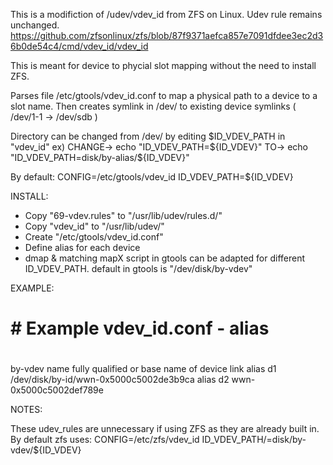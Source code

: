 This is a modifiction of /udev/vdev_id from ZFS on Linux. Udev rule remains unchanged.
https://github.com/zfsonlinux/zfs/blob/87f9371aefca857e7091dfdee3ec2d36b0de54c4/cmd/vdev_id/vdev_id

This is meant for device to phycial slot mapping without the need to install ZFS.

Parses file /etc/gtools/vdev_id.conf to map a physical path to a device to a slot name.
Then creates symlink in /dev/ to existing device symlinks ( /dev/1-1 -> /dev/sdb )  

Directory can be changed from /dev/ by editing $ID_VDEV_PATH in "vdev_id"
	ex)
	CHANGE->	echo "ID_VDEV_PATH=${ID_VDEV}" 
	TO->		echo "ID_VDEV_PATH=disk/by-alias/${ID_VDEV}"

By default:
CONFIG=/etc/gtools/vdev_id
ID_VDEV_PATH=${ID_VDEV}

INSTALL:
- Copy "69-vdev.rules" to "/usr/lib/udev/rules.d/"
- Copy "vdev_id" to "/usr/lib/udev/"
- Create "/etc/gtools/vdev_id.conf" 
- Define alias for each device
- dmap & matching mapX script in gtools can be adapted for different ID_VDEV_PATH.
	default in gtools is "/dev/disk/by-vdev"	

EXAMPLE:

# #
# # Example vdev_id.conf - alias
# #
by-vdev
	name     fully qualified or base name of device link
alias d1       /dev/disk/by-id/wwn-0x5000c5002de3b9ca
alias d2       wwn-0x5000c5002def789e

NOTES:

These udev_rules are unnecessary if using ZFS as they are already built in.
By default zfs uses:
CONFIG=/etc/zfs/vdev_id
ID_VDEV_PATH/=disk/by-vdev/${ID_VDEV}
